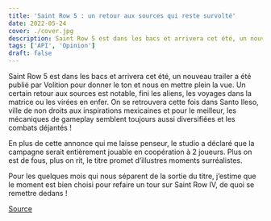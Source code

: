 ```yaml
---
title: 'Saint Row 5 : un retour aux sources qui reste survolté'
date: 2022-05-24
cover: ./cover.jpg
description: Saint Row 5 est dans les bacs et arrivera cet été, un nouveau trailer a été publié par Volition pour donner le ton et nous en mettre plein la vue...
tags: ['API', 'Opinion']
draft: false
---
```


Saint Row 5 est dans les bacs et arrivera cet été, un nouveau trailer a été publié par Volition pour donner le ton et nous en mettre plein la vue. Un certain retour aux sources est notable, fini les aliens, les voyages dans la matrice ou les virées en enfer. On se retrouvera cette fois dans Santo Ileso, ville de non droits aux inspirations mexicaines et pour le meilleur, les mécaniques de gameplay semblent toujours aussi diversifiées et les combats déjantés !

En plus de cette annonce qui me laisse penseur, le studio a déclaré que la campagne serait entièrement jouable en coopération à 2 joueurs. Plus on est de fous, plus on rit, le titre promet d’illustres moments surréalistes.

Pour les quelques mois qui nous séparent de la sortie du titre, j’estime que le moment est bien choisi pour refaire un tour sur Saint Row IV, de quoi se remettre dedans !

[Source](https://www.pcgamer.com/uk/dont-worry-saints-row-is-still-extremely-silly/)